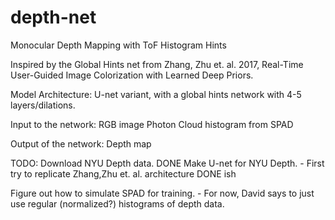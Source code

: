 # depth-net
Monocular Depth Mapping with ToF Histogram Hints

Inspired by the Global Hints net from Zhang, Zhu et. al. 2017, Real-Time User-Guided Image Colorization with Learned Deep Priors.

Model Architecture:
U-net variant, with a global hints network with 4-5 layers/dilations.

Input to the network:
RGB image
Photon Cloud histogram from SPAD

Output of the network: 
Depth map

TODO:
Download NYU Depth data. DONE
Make U-net for NYU Depth.
     - First try to replicate Zhang,Zhu et. al. architecture DONE ish
     

Figure out how to simulate SPAD for training.
     - For now, David says to just use regular (normalized?) histograms of depth data.
